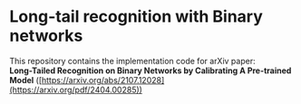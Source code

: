 # Long-tail recognition with Binary networks
This repository contains the implementation code for arXiv paper:  
**Long-Tailed Recognition on Binary Networks by Calibrating A Pre-trained Model** ([https://arxiv.org/abs/2107.12028](https://arxiv.org/pdf/2404.00285))  

 
 

